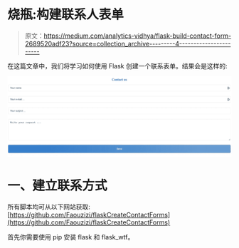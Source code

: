 # 烧瓶:构建联系人表单

> 原文：<https://medium.com/analytics-vidhya/flask-build-contact-form-2689520adf23?source=collection_archive---------4----------------------->

在这篇文章中，我们将学习如何使用 Flask 创建一个联系表单。结果会是这样的:

![](img/c90d14d788560952dcf564ff6aa09b32.png)

# 一、建立联系方式

所有脚本均可从以下网站获取:[https://github.com/Faouzizi/flaskCreateContactForms](https://github.com/Faouzizi/flaskCreateContactForms)

首先你需要使用 pip 安装 flask 和 flask_wtf。